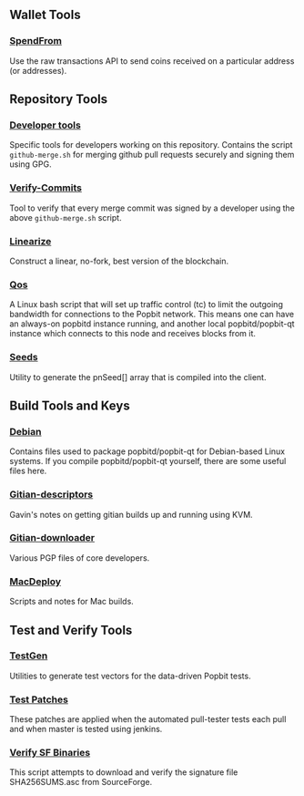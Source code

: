 Wallet Tools
---------------------

### [SpendFrom](/contrib/spendfrom) ###

Use the raw transactions API to send coins received on a particular
address (or addresses).

Repository Tools
---------------------

### [Developer tools](/contrib/devtools) ###
Specific tools for developers working on this repository.
Contains the script `github-merge.sh` for merging github pull requests securely and signing them using GPG.

### [Verify-Commits](/contrib/verify-commits) ###
Tool to verify that every merge commit was signed by a developer using the above `github-merge.sh` script.

### [Linearize](/contrib/linearize) ###
Construct a linear, no-fork, best version of the blockchain.

### [Qos](/contrib/qos) ###

A Linux bash script that will set up traffic control (tc) to limit the outgoing bandwidth for connections to the Popbit network. This means one can have an always-on popbitd instance running, and another local popbitd/popbit-qt instance which connects to this node and receives blocks from it.

### [Seeds](/contrib/seeds) ###
Utility to generate the pnSeed[] array that is compiled into the client.

Build Tools and Keys
---------------------

### [Debian](/contrib/debian) ###
Contains files used to package popbitd/popbit-qt
for Debian-based Linux systems. If you compile popbitd/popbit-qt yourself, there are some useful files here.

### [Gitian-descriptors](/contrib/gitian-descriptors) ###
Gavin's notes on getting gitian builds up and running using KVM.

### [Gitian-downloader](/contrib/gitian-downloader)
Various PGP files of core developers. 

### [MacDeploy](/contrib/macdeploy) ###
Scripts and notes for Mac builds. 

Test and Verify Tools 
---------------------

### [TestGen](/contrib/testgen) ###
Utilities to generate test vectors for the data-driven Popbit tests.

### [Test Patches](/contrib/test-patches) ###
These patches are applied when the automated pull-tester
tests each pull and when master is tested using jenkins.

### [Verify SF Binaries](/contrib/verifysfbinaries) ###
This script attempts to download and verify the signature file SHA256SUMS.asc from SourceForge.
